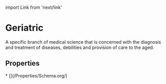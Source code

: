 import Link from 'next/link'

# Geriatric

A specific branch of medical science that is concerned with the diagnosis and treatment of diseases, debilities and provision of care to the aged.

## Properties

<Grid>
* [](/Properties/Schema.org/)

</Grid>

